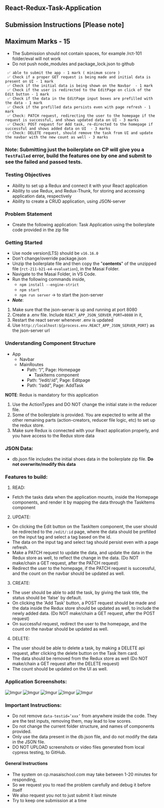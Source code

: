 ## React-Redux-Task-Application

## Submission Instructions [Please note]

## Maximum Marks - 15

- The Submission should not contain spaces, for example /rct-101 folder/eval will not work
- Do not push node_modules and package_lock.json to github

```
 ✅ able to submit the app - 1 mark ( minimum score )
 ✅ Check if a proper GET request is being made and initial data is present on UI - 1 mark
 ✅ Check if the initial data is being shown on the Navbar  - 1 mark
 ✅ Check if the user is redirected to the EditPage on click of the Edit button - 1 mark
 ✅ Check if the data in the EditPage input boxes are prefilled with the data - 1 mark
 ✅ Check if the prefilled data persists even with page refresh - 1 mark
 ✅ Check: PATCH request, redirecting the user to the homepage if the request is successful, and shows updated data on UI - 3 marks
 ✅ Check: POST request for Add task, re-directed to the homepage if successful and shows added data on UI  - 3 marks
 ✅ Check: DELETE request, should remove the task from UI and update the navbar with the new count as well - 3 marks
```

### Note: Submitting just the boilerplate on CP will give you a `TestFailed` error, build the features one by one and submit to see the failed and passed tests.

### Testing Objectives

- Ability to set up a Redux and connect it with your React application
- Ability to use Redux, and Redux-Thunk, for storing and accessing application data, respectively
- Ability to create a CRUD application, using JSON-server

### Problem Statement

- Create the following application: Task Application using the boilerplate code provided in the zip file

### Getting Started
- Use node version(LTS) should be `v16.16.0`
- Don't change/override package.json
- Unzip the boilerplate file and then copy the "**contents**" of the unzipped file (`rct-211-b21-e4-evaluation`), in the Masai Folder.
- Navigate to the Masai Folder, in VS Code.
- Run the following commands inside,
  - `npm install --engine-strict`
  - `npm start`
  - `npm run server` -> to start the json-server
- **_Note_**:

1. Make sure that the json-server is up and running at port 8080
2. Create a .env file. Include `REACT_APP_JSON_SERVER_PORT=8080` in it, 
3. Restart the react server whenever .env is updated
3. Use `http://localhost:${process.env.REACT_APP_JSON_SERVER_PORT}` as the json-server url

### Understanding Component Structure

- App
  - Navbar
  - MainRoutes
    - Path: “/”, Page: Homepage
      - TaskItems component
    - Path: “/edit/:id", Page: Editpage
    - Path: “/add”, Page: AddTask

**NOTE**: Redux is mandatory for this application

1. Use the ActionTypes and DO NOT change the initial state in the reducer file.
2. Some of the boilerplate is provided. You are expected to write all the other remaining parts (action-creators, reducer file logic, etc) to set up the redux store.
3. Make sure Redux is connected with your React application properly, and you have access to the Redux store data

### JSON Data:

- db.json file includes the initial shoes data in the boilerplate zip file. **Do not overwrite/modify this data**

### Features to build:

1. READ:

- Fetch the tasks data when the application mounts, inside the Homepage components, and render it by mapping the data through the TaskItems component

2. UPDATE:

- On clicking the Edit button on the TaskItem component, the user should be redirected to the `/edit/:id` page, where the data should be prefilled on the input tag and select a tag based on the id.
- The data on the input tag and select tag should persist even with a page refresh.
- Make a PATCH request to update the data, and update the data in the Redux store as well, to reflect the change in the data. (Do NOT make/chain a GET request, after the PATCH request)
- Redirect the user to the homepage, if the PATCH request is successful, and the count on the navbar should be updated as well.

3. CREATE:

- The user should be able to add the task, by giving the task title, the status should be 'false' by default.
- On clicking the 'Add Task' button, a POST request should be made and the data inside the Redux store should be updated as well, to include the newly added data.
  (Do NOT make/chain a GET request, after the POST request)
- On successful request, redirect the user to the homepage, and the count on the navbar should be updated as well.

4. DELETE:

- The user should be able to delete a task, by making a DELETE api request, after clicking the delete button on the Task Item card.
- The data should be removed from the Redux store as well (Do NOT make/chain a GET request after the DELETE request)
- The count should be updated on the UI as well.

### Application Screenshots:

![Imgur](https://i.imgur.com/WslykPU.png)
![Imgur](https://i.imgur.com/dYdYqFq.png)
![Imgur](https://i.imgur.com/nBfFZju.png)
![Imgur](https://i.imgur.com/wyKUbNM.png)
![Imgur](https://i.imgur.com/nBfFZju.png)



### Important Instructions:

- Do not remove `data-testid=’xxx’` from anywhere inside the code. They are the test inputs, removing them, may lead to low scores.
- Do not change the current folder structure, and names of components provided.
- Only use the data present in the db.json file, and do not modify the data in the JSON file.
- DO NOT UPLOAD screenshots or video files generated from local cypress testing, to GitHub.

#### General Instructions

- The system on cp.masaischool.com may take between 1-20 minutes for responding,
- So we request you to read the problem carefully and debug it before itself
- We also request you not to just submit it last minute
- Try to keep one submission at a time
